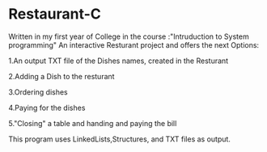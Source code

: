 # Restaurant-C
Written in my first year of College in the course :"Intruduction to System programming"
An interactive Resturant project and offers the next Options:

1.An output TXT file of the Dishes names, created in the Resturant

2.Adding a Dish to the resturant

3.Ordering dishes

4.Paying for the dishes

5."Closing" a table and handing and paying the bill

This program uses LinkedLists,Structures, and TXT files as output.

